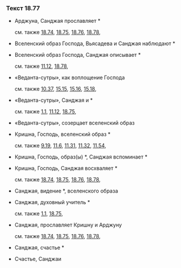 ### Текст 18.77
	
- Арджуна, Санджая прославляет *

	см. также  [18.74](../18/1874.md),  [18.75](../18/1875.md),  [18.76](../18/1876.md),  [18.78](../18/1878.md), 
	
- Вселенский образ Господа, Вьясадева и Санджая наблюдают *

	
- Вселенский образ Господа, Санджая описывает *

	см. также  [11.12](../11/1112.md),  [18.78](../18/1878.md), 
	
- «Веданта-сутры», как воплощение Господа

	см. также  [10.37](../10/1037.md),  [15.15](../15/1515.md),  [15.16](../15/1516.md),  [15.18](../15/1518.md), 
	
- «Веданта-сутры», Санджая и *

	см. также  [1.1](../01/0101.md),  [11.12](../11/1112.md),  [18.75](../18/1875.md), 
	
- «Веданта-сутры», созерцает вселенский образ

	
- Кришна, Господь, вселенский образ *

	см. также  [9.19](../09/0919.md),  [11.6](../11/1106.md),  [11.31](../11/1131.md),  [11.32](../11/1132.md),  [11.54](../11/1154.md), 
	
- Кришна, Господь, образ(ы) *, Санджая вспоминает *

	
- Кришна, Господь, Санджая восхваляет *

	см. также  [18.74](../18/1874.md),  [18.75](../18/1875.md),  [18.76](../18/1876.md),  [18.78](../18/1878.md), 
	
- Санджая, видение *, вселенского образа

	
- Санджая, духовный учитель *

	см. также  [1.1](../01/0101.md),  [18.75](../18/1875.md), 
	
- Санджая, прославляет Кришну и Арджуну

	см. также  [18.74](../18/1874.md),  [18.75](../18/1875.md),  [18.76](../18/1876.md),  [18.78](../18/1878.md), 
	
- Санджая, счастье *

	
- Счастье, Санджаи

